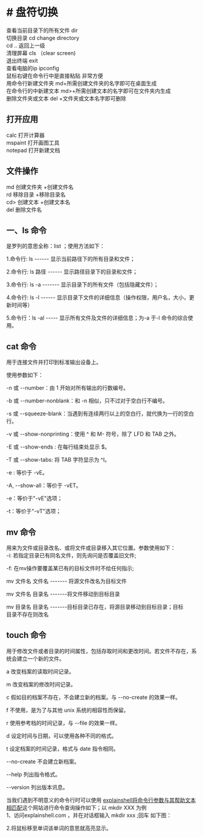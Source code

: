 
# # 盘符切换  
查看当前目录下的所有文件 dir  
切换目录 cd change directory  
cd .. 返回上一级  
清理屏幕 cls （clear screen)  
退出终端 exit  
查看电脑的ip ipconfig  
鼠标右键在命令行中是直接粘贴 非常方便  
用命令行新建文件夹 md+所需创建文件夹的名字即可在桌面生成  
在命令行的中新建文本 md>+所需创建文本的名字即可在文件夹内生成  
删除文件夹或文本 del +文件夹或文本名字即可删除  
## 打开应用  
calc 打开计算器  
mspaint 打开画图工具  
notepad 打开新建文档  
## 文件操作  
md 创建文件夹 +创建文件名  
rd 移除目录 +移除目录名  
cd> 创建文本 +创建文本名  
del 删除文件名  


## 一、ls 命令
是罗列的意思全称：list ；使用方法如下：  
  
1.命令行: ls ------ 显示当前路径下的所有目录和文件；  
  
2.命令行: ls 路径 ------ 显示路径目录下的目录和文件；  
  
3.命令行: ls -a ------- 显示目录下的所有文件（包括隐藏文件）；  
  
4.命令行: ls -l ------ 显示目录下文件的详细信息（操作权限，用户名，大小，更新时间等）  
  
5.命令行：ls -al ----- 显示所有文件及文件的详细信息；为-a 于-l 命令的综合使用。  
  
## cat 命令
用于连接文件并打印到标准输出设备上。  
  
使用参数如下：  
  
-n 或 --number：由 1 开始对所有输出的行数编号。  
  
-b 或 --number-nonblank：和 -n 相似，只不过对于空白行不编号。  
  
-s 或 --squeeze-blank：当遇到有连续两行以上的空白行，就代换为一行的空白行。  
  
-v 或 --show-nonprinting：使用 ^ 和 M- 符号，除了 LFD 和 TAB 之外。  
  
-E 或 --show-ends : 在每行结束处显示 $。  
  
-T 或 --show-tabs: 将 TAB 字符显示为 ^I。  
  
-e : 等价于 -vE。  
  
-A, --show-all：等价于 -vET。  
  
-e：等价于"-vE"选项；  
  
-t：等价于"-vT"选项；  
  
## mv 命令
用来为文件或目录改名、或将文件或目录移入其它位置。参数使用如下：  
-i: 若指定目录已有同名文件，则先询问是否覆盖旧文件;  
  
-f: 在mv操作要覆盖某已有的目标文件时不给任何指示;  
  
mv 文件名 文件名 ------- 将源文件改名为目标文件  
  
mv 文件名 目录名 -------将文件移动到目标目录  
  
mv 目录名 目录名 -------目标目录已存在，将源目录移动到目标目录；目标  
目录不存在则改名  
  
## touch 命令
用于修改文件或者目录的时间属性，包括存取时间和更改时间。若文件不存在，系统会建立一个新的文件。  
  
a 改变档案的读取时间记录。  
  
m 改变档案的修改时间记录。  
  
c 假如目的档案不存在，不会建立新的档案。与 --no-create 的效果一样。  
  
f 不使用，是为了与其他 unix 系统的相容性而保留。  
  
r 使用参考档的时间记录，与 --file 的效果一样。  
  
d 设定时间与日期，可以使用各种不同的格式。  
  
t 设定档案的时间记录，格式与 date 指令相同。  
  
--no-create 不会建立新档案。  
  
--help 列出指令格式。  
  
--version 列出版本讯息。  
  
当我们遇到不明意义的命令行时可以使用 [explainshell将命令行参数与其帮助文本相匹配](https://explainshell.com/)这个网站进行命令查询操作如下；以 mkdir XXX 为例  
1、访问explainshell.com ，并在对话框输入 mkdir xxx ;回车 如下图：  
  
2.将鼠标移至单词该单词的意思就高亮显示。